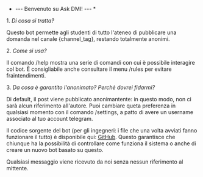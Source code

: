 * \-\-\- Benvenuto su Ask DMI\! \-\-\- *

1\. _Di cosa si tratta?_

Questo bot permette agli studenti di tutto l'ateneo di pubblicare una domanda nel canale {channel_tag}, restando totalmente anonimi\.

2\. _Come si usa?_

Il comando /help mostra una serie di comandi con cui è possibile interagire col bot\. È consigliabile anche consultare il menu /rules per evitare fraintendimenti\. 

3\. _Da cosa è garantito l'anonimato? Perchè dovrei fidarmi?_

Di default, il post viene pubblicato anonimantente: in questo modo, non ci sarà alcun riferimento all'autore\.
Puoi cambiare queta preferenza in qualsiasi momento con il comando /settings, a patto di avere un username associato al tuo account telegram\.

Il codice sorgente del bot \(per gli ingegneri: i file che una volta avviati fanno funzionare il tutto\) è disponibile qui: [GitHub](https://github.com/UNICT-DMI/Telegram-Ask-DMI-Bot)\.
Questo garantisce che chiunque ha la possibilità di controllare come funziona il sistema o anche di creare un nuovo bot basato su questo\.

Qualsiasi messaggio viene ricevuto da noi senza nessun riferimento al mittente\.